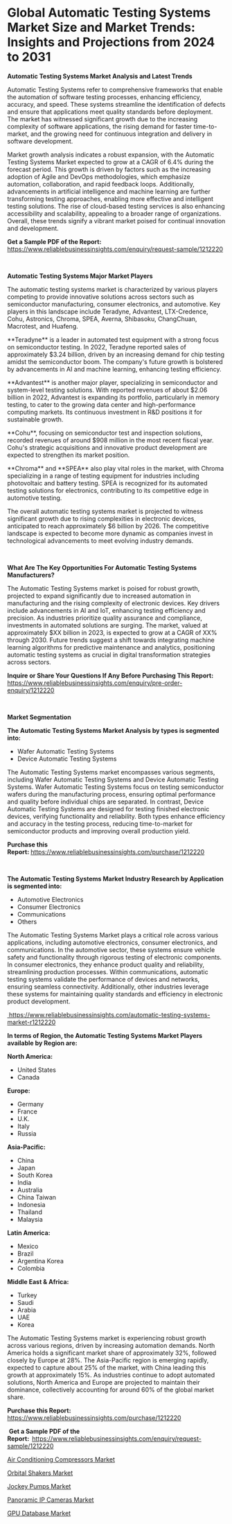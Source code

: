 <p><h1>Global Automatic Testing Systems Market Size and Market Trends: Insights and Projections from 2024 to 2031</h1></p><p><strong>Automatic Testing Systems Market Analysis and Latest Trends</strong></p>
<p><p>Automatic Testing Systems refer to comprehensive frameworks that enable the automation of software testing processes, enhancing efficiency, accuracy, and speed. These systems streamline the identification of defects and ensure that applications meet quality standards before deployment. The market has witnessed significant growth due to the increasing complexity of software applications, the rising demand for faster time-to-market, and the growing need for continuous integration and delivery in software development.</p><p>Market growth analysis indicates a robust expansion, with the Automatic Testing Systems Market expected to grow at a CAGR of 6.4% during the forecast period. This growth is driven by factors such as the increasing adoption of Agile and DevOps methodologies, which emphasize automation, collaboration, and rapid feedback loops. Additionally, advancements in artificial intelligence and machine learning are further transforming testing approaches, enabling more effective and intelligent testing solutions. The rise of cloud-based testing services is also enhancing accessibility and scalability, appealing to a broader range of organizations. Overall, these trends signify a vibrant market poised for continual innovation and development.</p></p>
<p><strong>Get a Sample PDF of the Report:&nbsp;</strong> <a href="https://www.reliablebusinessinsights.com/enquiry/request-sample/1212220?utm_campaign=1358&utm_medium=2&utm_source=Github&utm_content=ia&utm_term=06102024&utm_id=automatic-testing-systems">https://www.reliablebusinessinsights.com/enquiry/request-sample/1212220</a></p>
<p>&nbsp;</p>
<p><strong>Automatic Testing Systems Major Market Players</strong></p>
<p><p>The automatic testing systems market is characterized by various players competing to provide innovative solutions across sectors such as semiconductor manufacturing, consumer electronics, and automotive. Key players in this landscape include Teradyne, Advantest, LTX-Credence, Cohu, Astronics, Chroma, SPEA, Averna, Shibasoku, ChangChuan, Macrotest, and Huafeng.</p><p>**Teradyne** is a leader in automated test equipment with a strong focus on semiconductor testing. In 2022, Teradyne reported sales of approximately $3.24 billion, driven by an increasing demand for chip testing amidst the semiconductor boom. The company's future growth is bolstered by advancements in AI and machine learning, enhancing testing efficiency.</p><p>**Advantest** is another major player, specializing in semiconductor and system-level testing solutions. With reported revenues of about $2.06 billion in 2022, Advantest is expanding its portfolio, particularly in memory testing, to cater to the growing data center and high-performance computing markets. Its continuous investment in R&D positions it for sustainable growth.</p><p>**Cohu**, focusing on semiconductor test and inspection solutions, recorded revenues of around $908 million in the most recent fiscal year. Cohu's strategic acquisitions and innovative product development are expected to strengthen its market position.</p><p>**Chroma** and **SPEA** also play vital roles in the market, with Chroma specializing in a range of testing equipment for industries including photovoltaic and battery testing. SPEA is recognized for its automated testing solutions for electronics, contributing to its competitive edge in automotive testing.</p><p>The overall automatic testing systems market is projected to witness significant growth due to rising complexities in electronic devices, anticipated to reach approximately $6 billion by 2026. The competitive landscape is expected to become more dynamic as companies invest in technological advancements to meet evolving industry demands.</p></p>
<p>&nbsp;</p>
<p><strong>What Are The Key Opportunities For Automatic Testing Systems Manufacturers?</strong></p>
<p><p>The Automatic Testing Systems market is poised for robust growth, projected to expand significantly due to increased automation in manufacturing and the rising complexity of electronic devices. Key drivers include advancements in AI and IoT, enhancing testing efficiency and precision. As industries prioritize quality assurance and compliance, investments in automated solutions are surging. The market, valued at approximately $XX billion in 2023, is expected to grow at a CAGR of XX% through 2030. Future trends suggest a shift towards integrating machine learning algorithms for predictive maintenance and analytics, positioning automatic testing systems as crucial in digital transformation strategies across sectors.</p></p>
<p><strong>Inquire or Share Your Questions If Any Before Purchasing This Report:</strong> <a href="https://www.reliablebusinessinsights.com/enquiry/pre-order-enquiry/1212220?utm_campaign=1358&utm_medium=2&utm_source=Github&utm_content=ia&utm_term=06102024&utm_id=automatic-testing-systems">https://www.reliablebusinessinsights.com/enquiry/pre-order-enquiry/1212220</a></p>
<p>&nbsp;</p>
<p><strong>Market Segmentation</strong></p>
<p><strong>The Automatic Testing Systems Market Analysis by types is segmented into:</strong></p>
<p><ul><li>Wafer Automatic Testing Systems</li><li>Device Automatic Testing Systems</li></ul></p>
<p><p>The Automatic Testing Systems market encompasses various segments, including Wafer Automatic Testing Systems and Device Automatic Testing Systems. Wafer Automatic Testing Systems focus on testing semiconductor wafers during the manufacturing process, ensuring optimal performance and quality before individual chips are separated. In contrast, Device Automatic Testing Systems are designed for testing finished electronic devices, verifying functionality and reliability. Both types enhance efficiency and accuracy in the testing process, reducing time-to-market for semiconductor products and improving overall production yield.</p></p>
<p><strong>Purchase this Report:&nbsp;</strong><a href="https://www.reliablebusinessinsights.com/purchase/1212220?utm_campaign=1358&utm_medium=2&utm_source=Github&utm_content=ia&utm_term=06102024&utm_id=automatic-testing-systems">https://www.reliablebusinessinsights.com/purchase/1212220</a></p>
<p>&nbsp;</p>
<p><strong>The Automatic Testing Systems Market Industry Research by Application is segmented into:</strong></p>
<p><ul><li>Automotive Electronics</li><li>Consumer Electronics</li><li>Communications</li><li>Others</li></ul></p>
<p><p>The Automatic Testing Systems Market plays a critical role across various applications, including automotive electronics, consumer electronics, and communications. In the automotive sector, these systems ensure vehicle safety and functionality through rigorous testing of electronic components. In consumer electronics, they enhance product quality and reliability, streamlining production processes. Within communications, automatic testing systems validate the performance of devices and networks, ensuring seamless connectivity. Additionally, other industries leverage these systems for maintaining quality standards and efficiency in electronic product development.</p></p>
<p><a href="https://www.reliablebusinessinsights.com/automatic-testing-systems-market-r1212220?utm_campaign=1358&utm_medium=2&utm_source=Github&utm_content=ia&utm_term=06102024&utm_id=automatic-testing-systems">&nbsp;https://www.reliablebusinessinsights.com/automatic-testing-systems-market-r1212220</a></p>
<p><strong>In terms of Region, the Automatic Testing Systems Market Players available by Region are:</strong></p>
<p>
    <p> <strong> North America: </strong>
        <ul>
            <li>United States</li>
            <li>Canada</li>
        </ul>
        </p> 
    <p> <strong> Europe: </strong>
        <ul>
            <li>Germany</li>
            <li>France</li>
            <li>U.K.</li>
            <li>Italy</li>
            <li>Russia</li>
        </ul>
        </p> 
    <p> <strong> Asia-Pacific: </strong>
        <ul>
            <li>China</li>
            <li>Japan</li>
            <li>South Korea</li>
            <li>India</li>
            <li>Australia</li>
            <li>China Taiwan</li>
            <li>Indonesia</li>
            <li>Thailand</li>
            <li>Malaysia</li>
        </ul>
        </p> 
    <p> <strong> Latin America: </strong>
        <ul>
            <li>Mexico</li>
            <li>Brazil</li>
            <li>Argentina Korea</li>
            <li>Colombia</li>
        </ul>
        </p> 
    <p> <strong> Middle East & Africa: </strong>
        <ul>
            <li>Turkey</li>
            <li>Saudi</li>
            <li>Arabia</li>
            <li>UAE</li>
            <li>Korea</li>
        </ul>
    </p>
    </p>
<p><p>The Automatic Testing Systems market is experiencing robust growth across various regions, driven by increasing automation demands. North America holds a significant market share of approximately 32%, followed closely by Europe at 28%. The Asia-Pacific region is emerging rapidly, expected to capture about 25% of the market, with China leading this growth at approximately 15%. As industries continue to adopt automated solutions, North America and Europe are projected to maintain their dominance, collectively accounting for around 60% of the global market share.</p></p>
<p><strong>Purchase this Report: </strong><a href="https://www.reliablebusinessinsights.com/purchase/1212220?utm_campaign=1358&utm_medium=2&utm_source=Github&utm_content=ia&utm_term=06102024&utm_id=automatic-testing-systems">https://www.reliablebusinessinsights.com/purchase/1212220</a></p>
<p>&nbsp;<strong>Get a Sample PDF of the Report:&nbsp;&nbsp;</strong><a href="https://www.reliablebusinessinsights.com/enquiry/request-sample/1212220?utm_campaign=1358&utm_medium=2&utm_source=Github&utm_content=ia&utm_term=06102024&utm_id=automatic-testing-systems">https://www.reliablebusinessinsights.com/enquiry/request-sample/1212220</a></p>
<p><strong></strong></p>
<p><p><a href="https://www.linkedin.com/pulse/air-conditioning-compressors-market-size-share-competitive-it0cf?utm_campaign=1358&utm_medium=2&utm_source=Github&utm_content=ia&utm_term=06102024&utm_id=automatic-testing-systems">Air Conditioning Compressors Market</a></p><p><a href="https://www.linkedin.com/pulse/strategic-insights-global-orbital-shakers-market-trends-2024-kvqdf?utm_campaign=1358&utm_medium=2&utm_source=Github&utm_content=ia&utm_term=06102024&utm_id=automatic-testing-systems">Orbital Shakers Market</a></p><p><a href="https://www.linkedin.com/pulse/jockey-pumps-market-consolidation-impact-structure-2024-2031-3wkne?utm_campaign=1358&utm_medium=2&utm_source=Github&utm_content=ia&utm_term=06102024&utm_id=automatic-testing-systems">Jockey Pumps Market</a></p><p><a href="https://www.linkedin.com/pulse/strategic-roadmap-global-panoramic-ip-cameras-market-insights-2kqdf?utm_campaign=1358&utm_medium=2&utm_source=Github&utm_content=ia&utm_term=06102024&utm_id=automatic-testing-systems">Panoramic IP Cameras Market</a></p><p><a href="https://www.linkedin.com/pulse/analyzing-global-gpu-database-market-growth-prospects-future-etv8e?utm_campaign=1358&utm_medium=2&utm_source=Github&utm_content=ia&utm_term=06102024&utm_id=automatic-testing-systems">GPU Database Market</a></p></p>